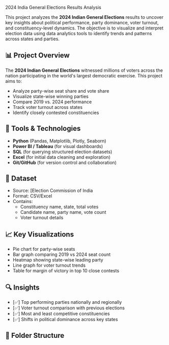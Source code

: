 2024 India General Elections Results Analysis

This project analyzes the **2024 Indian General Elections** results to uncover key insights about political performance, party dominance, voter turnout, and constituency-level dynamics. The objective is to visualize and interpret election data using data analytics tools to identify trends and patterns across states and parties.

## 📊 Project Overview

The **2024 Indian General Elections** witnessed millions of voters across the nation participating in the world's largest democratic exercise. This project aims to:

- Analyze party-wise seat share and vote share
- Visualize state-wise winning parties
- Compare 2019 vs. 2024 performance
- Track voter turnout across states
- Identify closely contested constituencies

## 🔧 Tools & Technologies

- **Python** (Pandas, Matplotlib, Plotly, Seaborn)
- **Power BI / Tableau** (for visual dashboards)
- **SQL** (for querying structured election datasets)
- **Excel** (for initial data cleaning and exploration)
- **Git/GitHub** (for version control and collaboration)

## 📂 Dataset

- Source: [Election Commission of India
- Format: CSV/Excel
- Contains:
  - Constituency name, state, total votes
  - Candidate name, party name, vote count
  - Voter turnout details

## 📈 Key Visualizations

- Pie chart for party-wise seats
- Bar graph comparing 2019 vs 2024 seat count
- Heatmap showing state-wise leading party
- Line graph for voter turnout trends
- Table for margin of victory in top 10 close contests

## 🔍 Insights

- [✅] Top performing parties nationally and regionally
- [✅] Voter turnout comparison with previous elections
- [✅] Most and least competitive constituencies
- [✅] Shifts in political dominance across key states

## 📌 Folder Structure

